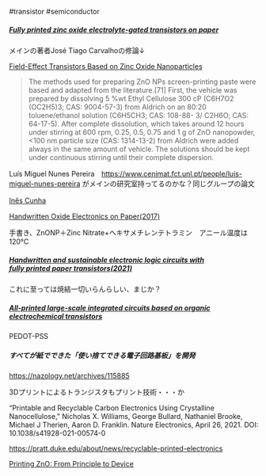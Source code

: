 #transistor #semiconductor 

##### [Fully **printed** zinc oxide electrolyte-gated **transistors** on paper](https://www.mdpi.com/2079-4991/9/2/169)

メインの著者José Tiago Carvalhoの修論↓

[Field-Effect Transistors Based on Zinc Oxide Nanoparticles](https://run.unl.pt/bitstream/10362/16391/1/Carvalho_2015.pdf)

> The methods used for preparing ZnO NPs screen-printing paste were based and adapted from the literature.[71] First, the vehicle was prepared by dissolving 5 %wt Ethyl Cellulose 300 cP (C6H7O2 (OC2H5)3; CAS: 9004-57-3) from Aldrich on an 80:20 toluene/ethanol solution (C6H5CH3; CAS: 108-88- 3/ C2H6O; CAS: 64-17-5). After complete dissolution, which takes around 12 hours under stirring at 600 rpm, 0.25, 0.5, 0.75 and 1 g of ZnO nanopowder, <100 nm particle size (CAS: 1314-13-2) from Aldrich were added always in the same amount of vehicle. The solutions should be kept under continuous stirring until their complete dispersion.

Luís Miguel Nunes Pereira　https://www.cenimat.fct.unl.pt/people/luis-miguel-nunes-pereira
がメインの研究室持ってるのかな？同じグループの論文

[Inês Cunha](https://scholar.google.com/citations?user=dbqbtv0AAAAJ&hl=en)　

[Handwritten Oxide Electronics on Paper(2017)](https://onlinelibrary.wiley.com/doi/pdfdirect/10.1002/admt.201700009)

手書き、ZnONP＋Zinc Nitrate+ヘキサメチレンテトラミン　アニール温度は120°C
##### [Handwritten and sustainable electronic logic circuits with fully **printed** paper **transistors**(2021)](https://onlinelibrary.wiley.com/doi/abs/10.1002/admt.202100633) 

これに至っては焼結一切いらんらしい、まじか？


##### [All-printed large-scale integrated circuits based on organic electrochemical transistors](https://www.nature.com/articles/s41467-019-13079-4)
PEDOT-PSS

##### すべてが紙でできた「使い捨てできる電子回路基板」を開発

https://nazology.net/archives/115885



3Dプリントによるトランジスタもプリント技術・・・か

“Printable and Recyclable Carbon Electronics Using Crystalline Nanocellulose,” Nicholas X. Williams, George Bullard, Nathaniel Brooke, Michael J Therien, Aaron D. Franklin. Nature Electronics, April 26, 2021. DOI: 10.1038/s41928-021-00574-0

https://pratt.duke.edu/about/news/recyclable-printed-electronics


[Printing ZnO: From Principle to Device](https://core.ac.uk/download/pdf/333574359.pdfx)

